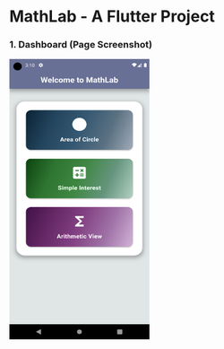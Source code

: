 # MathLab - A Flutter Project
### 1. Dashboard (Page Screenshot)
<img src="https://github.com/dilasha-ghimire/MathLab/blob/main/assets/Dashboard%20Screenshot.png?raw=true" alt="Dashboard Screenshot" width="250" height="500">
